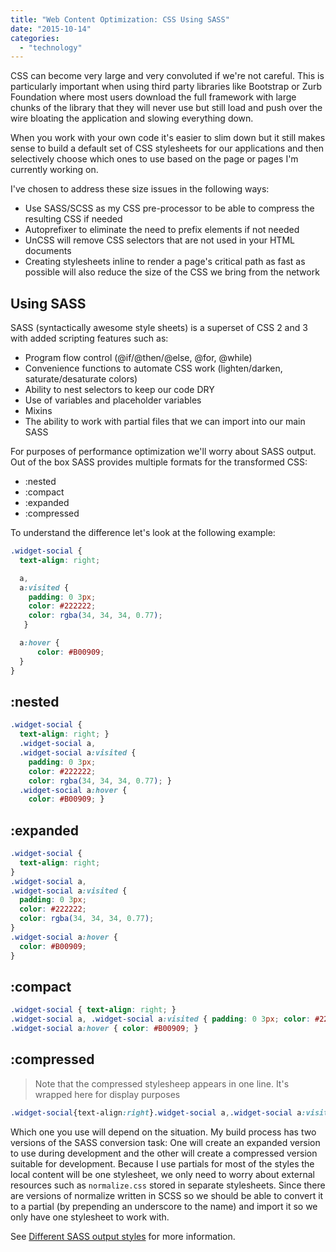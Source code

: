 ```yaml
---
title: "Web Content Optimization: CSS Using SASS"
date: "2015-10-14"
categories: 
  - "technology"
---
```


CSS can become very large and very convoluted if we're not careful. This is particularly important when using third party libraries like Bootstrap or Zurb Foundation where most users download the full framework with large chunks of the library that they will never use but still load and push over the wire bloating the application and slowing everything down.

When you work with your own code it's easier to slim down but it still makes sense to build a default set of CSS stylesheets for our applications and then selectively choose which ones to use based on the page or pages I'm currently working on.

I've chosen to address these size issues in the following ways:

- Use SASS/SCSS as my CSS pre-processor to be able to compress the resulting CSS if needed
- Autoprefixer to eliminate the need to prefix elements if not needed
- UnCSS will remove CSS selectors that are not used in your HTML documents
- Creating stylesheets inline to render a page's critical path as fast as possible will also reduce the size of the CSS we bring from the network

## Using SASS

SASS (syntactically awesome style sheets) is a superset of CSS 2 and 3 with added scripting features such as:

- Program flow control (@if/@then/@else, @for, @while)
- Convenience functions to automate CSS work (lighten/darken, saturate/desaturate colors)
- Ability to nest selectors to keep our code DRY
- Use of variables and placeholder variables
- Mixins
- The ability to work with partial files that we can import into our main SASS

For purposes of performance optimization we'll worry about SASS output. Out of the box SASS provides multiple formats for the transformed CSS:

- :nested
- :compact
- :expanded
- :compressed

To understand the difference let's look at the following example:

```scss
.widget-social {
  text-align: right;

  a,
  a:visited {
    padding: 0 3px;
    color: #222222;
    color: rgba(34, 34, 34, 0.77);
   }

  a:hover {
      color: #B00909;
  }
}
```

## :nested

```scss
.widget-social {
  text-align: right; }
  .widget-social a,
  .widget-social a:visited {
    padding: 0 3px;
    color: #222222;
    color: rgba(34, 34, 34, 0.77); }
  .widget-social a:hover {
    color: #B00909; }
```

## :expanded

```scss
.widget-social {
  text-align: right;
}
.widget-social a,
.widget-social a:visited {
  padding: 0 3px;
  color: #222222;
  color: rgba(34, 34, 34, 0.77);
}
.widget-social a:hover {
  color: #B00909;
}
```

## :compact

```scss
.widget-social { text-align: right; }
.widget-social a, .widget-social a:visited { padding: 0 3px; color: #222222; color: rgba(34, 34, 34, 0.77); }
.widget-social a:hover { color: #B00909; }
```

## :compressed

> Note that the compressed stylesheep appears in one line. It's wrapped here for display purposes

```scss
.widget-social{text-align:right}.widget-social a,.widget-social a:visited{padding:0 3px;color:#222222;color:rgba(34,34,34,0.77)}.widget-social a:hover{color:#B00909}
```

Which one you use will depend on the situation. My build process has two versions of the SASS conversion task: One will create an expanded version to use during development and the other will create a compressed version suitable for development. Because I use partials for most of the styles the local content will be one stylesheet, we only need to worry about external resources such as `normalize.css` stored in separate stylesheets. Since there are versions of normalize written in SCSS so we should be able to convert it to a partial (by prepending an underscore to the name) and import it so we only have one stylesheet to work with.

See [Different SASS output styles](https://web-design-weekly.com/2014/06/15/different-sass-output-styles/) for more information.
